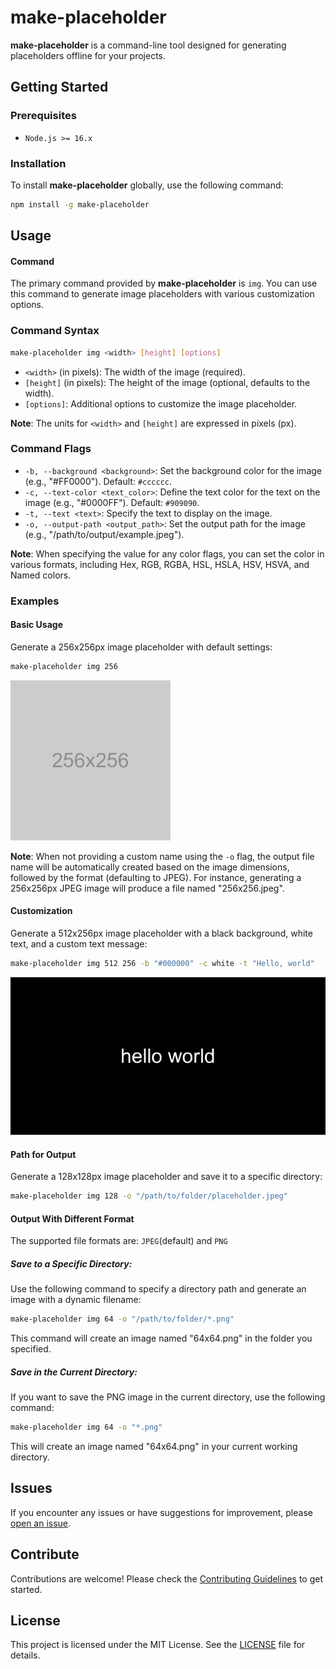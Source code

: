 # make-placeholder

**make-placeholder** is a command-line tool designed for generating placeholders offline for your projects.

## Getting Started

### Prerequisites

- `Node.js >= 16.x`

### Installation

To install **make-placeholder** globally, use the following command:

```bash
npm install -g make-placeholder
```

## Usage

#### Command

The primary command provided by **make-placeholder** is `img`. You can use this command to generate image placeholders with various customization options.

### Command Syntax

```bash
make-placeholder img <width> [height] [options]
```

- `<width>` (in pixels): The width of the image (required).
- `[height]` (in pixels): The height of the image (optional, defaults to the width).
- `[options]`: Additional options to customize the image placeholder.

**Note**: The units for `<width>` and `[height]` are expressed in pixels (px).

### Command Flags

- `-b, --background <background>`: Set the background color for the image (e.g., "#FF0000"). Default: `#cccccc`.
- `-c, --text-color <text_color>`: Define the text color for the text on the image (e.g., "#0000FF"). Default: `#909090`.
- `-t, --text <text>`: Specify the text to display on the image.
- `-o, --output-path <output_path>`: Set the output path for the image (e.g., "/path/to/output/example.jpeg").

**Note**: When specifying the value for any color flags, you can set the color in various formats, including Hex, RGB, RGBA, HSL, HSLA, HSV, HSVA, and Named colors.

### Examples

#### Basic Usage

Generate a 256x256px image placeholder with default settings:

```bash
make-placeholder img 256
```

![Basic Usage Example](https://github.com/brnhynh/make-placeholder/raw/main/examples/256x256.jpeg)

**Note**: When not providing a custom name using the `-o` flag, the output file name will be automatically created based on the image dimensions, followed by the format (defaulting to JPEG). For instance, generating a 256x256px JPEG image will produce a file named "256x256.jpeg".

#### Customization

Generate a 512x256px image placeholder with a black background, white text, and a custom text message:

```bash
make-placeholder img 512 256 -b "#000000" -c white -t "Hello, world"
```

![Customization Example](https://github.com/brnhynh/make-placeholder/raw/main/examples/512x256.jpeg)

#### Path for Output

Generate a 128x128px image placeholder and save it to a specific directory:

```bash
make-placeholder img 128 -o "/path/to/folder/placeholder.jpeg"
```

#### Output With Different Format

The supported file formats are: `JPEG`(default) and `PNG`

##### Save to a Specific Directory:

Use the following command to specify a directory path and generate an image with a dynamic filename:

```bash
make-placeholder img 64 -o "/path/to/folder/*.png"
```
This command will create an image named "64x64.png" in the folder you specified.

##### Save in the Current Directory:

If you want to save the PNG image in the current directory, use the following command:

```bash
make-placeholder img 64 -o "*.png"
```
This will create an image named "64x64.png" in your current working directory.


## Issues

If you encounter any issues or have suggestions for improvement, please [open an issue](https://github.com/brnhynh/make-placeholder/issues).

## Contribute

Contributions are welcome! Please check the [Contributing Guidelines](https://github.com/brnhynh/make-placeholder/blob/main/CONTRIBUTING.md) to get started.

## License

This project is licensed under the MIT License. See the [LICENSE](https://github.com/brnhynh/make-placeholder/blob/main/LICENSE) file for details.
